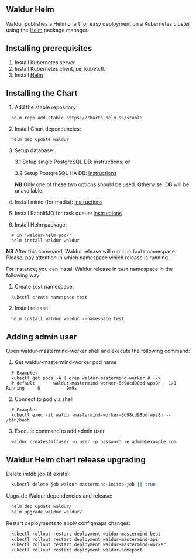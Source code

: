 ## Waldur Helm

Waldur publishes a Helm chart for easy deployment on a Kubernetes cluster using the [Helm](https://helm.sh) package manager.

## Installing prerequisites

1. Install Kubernetes server.
2. Install Kubernetes client, i.e. kubetctl.
3. Install [Helm](https://helm.sh/docs/intro/install/)

## Installing the Chart

1. Add the stable repository
```
  helm repo add stable https://charts.helm.sh/stable
```
2. Install Chart dependencies:
```
  helm dep update waldur
```
3. Setup database:

    3.1 Setup single PostgreSQL DB: [instructions](https://github.com/waldur/waldur-helm/blob/master/docs/postgres-db.md), or

    3.2 Setup PostgreSQL HA DB: [instructions](https://github.com/waldur/waldur-helm/blob/master/docs/postgres-db-ha.md)

    **NB** Only one of these two options should be used. Otherwise, DB will be unavailable.
4. Install minio (for media): [instructions](https://github.com/waldur/waldur-helm/blob/master/docs/minio.md)
5. Install RabbitMQ for task queue: [instructions](https://github.com/waldur/waldur-helm/blob/master/docs/rabbitmq.md)
5. Install Helm package:
```
  # in 'waldur-helm-poc/'
  helm install waldur waldur
```
**NB** After this command, Waldur release will run in `default` namespace. Please, pay attention in which namespace which release is running.

For instance, you can install Waldur release in `test` namespace in the following way:

1. Create `test` namespace:
```
  kubectl create namespace test
```
2. Install release:
```
  helm install waldur waldur --namespace test
```

## Adding admin user
Open waldur-mastermind-worker shell and execute the following command:

1. Get waldur-mastermind-worker pod name
```
  # Example:
  kubectl get pods -A | grep waldur-mastermind-worker # -->
  # default       waldur-mastermind-worker-6d98cd98bd-wps8n   1/1     Running     0          9m9s
```
2. Connect to pod via shell
```
  # Example:
  kubectl exec -it waldur-mastermind-worker-6d98cd98bd-wps8n -- /bin/bash
```
3. Execute command to add admin user
```
  waldur createstaffuser -u user -p password -e admin@example.com
```

## Waldur Helm chart release upgrading
Delete initdb job (if exists):
```bash
  kubectl delete job waldur-mastermind-initdb-job || true
```

Upgrade Waldur dependencies and release:
```bash
  helm dep update waldur/
  helm upgrade waldur waldur/
```

Restart deployments to apply configmaps changes:

```bash
  kubectl rollout restart deployment waldur-mastermind-beat
  kubectl rollout restart deployment waldur-mastermind-api
  kubectl rollout restart deployment waldur-mastermind-worker
  kubectl rollout restart deployment waldur-homeport
```
